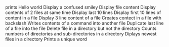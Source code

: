 prints Hello world
Display a confused smiley
Display file content
Display contents of 2 files at same time
Display last 10 lines
Display first 10 lines of content in a file
 Display 3 line content of a file
Creates contect in a file with backslash
Writes contents of a command into another file
Duplicate last line of a file into the file
Delete file in a directory but not the directory
Counts numbers of directories and sub-directories in a directory
 Diplays newest files in a directory
Prints a unique word
